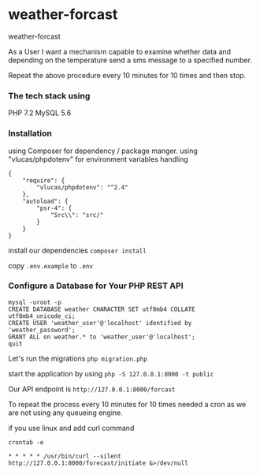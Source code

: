 # weather-forcast
weather-forcast

As a User I want a mechanism capable to examine whether data and depending
on the temperature send a sms message to a specified number.

Repeat the above procedure every 10 minutes for 10 times and then stop.

### The tech stack using
PHP 7.2
MySQL 5.6


### Installation 
using Composer for dependency / package manger.
using "vlucas/phpdotenv" for environment variables handling
```
{
    "require": {
        "vlucas/phpdotenv": "^2.4"
    },
    "autoload": {
        "psr-4": {
            "Src\\": "src/"
        }
    }
}
```
install our dependencies
``composer install``

copy `.env.example` to `.env`

### Configure a Database for Your PHP REST API
```
mysql -uroot -p
CREATE DATABASE weather CHARACTER SET utf8mb4 COLLATE utf8mb4_unicode_ci;
CREATE USER 'weather_user'@'localhost' identified by 'weather_password';
GRANT ALL on weather.* to 'weather_user'@'localhost';
quit
```

Let's run the migrations `php migration.php`

start the application by using
`php -S 127.0.0.1:8000 -t public`

Our API endpoint is `http://127.0.0.1:8000/forcast`

To repeat the process every 10 minutes for 10 times needed a cron as we are not using any queueing engine.

if you use linux and add curl command
```
crontab -e

* * * * * /usr/bin/curl --silent http://127.0.0.1:8000/forecast/initiate &>/dev/null
```
